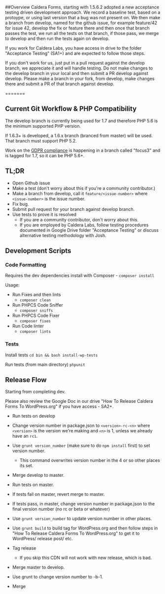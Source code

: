 

##Overview
Caldera Forms, starting with 1.5.6.2 adopted a new acceptance testing driven development approach. We record a baseline test, based on a protoype, or using last version that a bug was not present on. We then make a branch from develop, named for the github issue, for example feature/42 for issue 42, develop the fix or feature there and then once that branch passes the test, we run all the tests on that branch, if those pass, we merge to develop and then run the tests again on develop.

If you work for Caldera Labs, you have access in drive to the folder "Acceptance Testing" (SA1+) and are expected to follow those steps.

If you don't work for us, just put in a pull request against the develop branch, we appreciate it and will handle testing. Do not make changes to the develop branch in your local and then submit a PR develop against develop. Please make a branch in your fork, from develop, make changes there and submit a PR of that branch against develop.

=======
## Current Git Workflow & PHP Compatibility
The develop branch is currently being used for 1.7 and therefore PHP 5.6 is the minimum supported PHP version.

If 1.6.3+ is developed, a 1.6.x branch (branced from master) will be used. That branch must support PHP 5.2.

Work on the [GDPR compliance](https://github.com/CalderaWP/Caldera-Forms/projects/3) is happening in a branch called "focus3" and is tagged for 1.7, so it can be PHP 5.6+.


## TL;DR
* Open Github issue
* Make a test (don't worry about this if you're a community contributor.)
* Make a branch from develop, call it `feature/<issue-number>` where `<issue-number>` is the issue number.
* Fix bug.
* Submit pull request for your branch against develop branch.
* Use tests to prove it is resolved
	* If you are a community contributor, don't worry about this.
	* If you are employed by Caldera Labs, follow testing procedures documented in Google Drive folder "Acceptance Testing" or discuss alternative testing methodology with Josh.
	
## Development Scripts
### Code Formatting
Requires the dev dependencies install with Composer
    - `composer install`
    
Usage: 
* Run Fixes and then lints
    - `composer clean`
* Run PHPCS Code Sniffer
    - `composer sniffs`
* Run PHPCS Code Fixer
    - `composer fixes`
* Run Code linter
    - `composer lints`

### Tests
Install tests `cd bin && bash install-wp-tests`

Run tests (from main directory) `phpunit`


## Release Flow
Starting from completing dev.

Please also review the Google Doc in our drive "How To Release Caldera Forms To WordPress.org" if you have access - SA2+.

* Run tests on develop
* Change version number in package.json to `<version>-rc-<n>` where `<version>` is the version we're making and `<n>` is 1, unless we already have an `rc1`.
* Use `grunt version_number` (make sure to do `npm install` first) to set version number.
	* This command overwrites version number in the 4 or so other places its set.
* Merge develop to master.
* Run tests on master.
* If tests fail on master, revert merge to master.
* If tests pass, in master, change version number in package.json to the final version number (no rc or beta or whatever)
* Use `grunt version_number` to update version number in other places.
* Use `grunt build` to build tag for WordPress.org and then follow steps in "How To Release Caldera Forms To WordPress.org" to get it to WordPress/ release post/ etc.
* Tag release
	* If you skip this CDN will not work with new release, which is bad.
* Merge master to develop.
* Use grunt to change version number to <next-version>-b-1.

* Merge 
